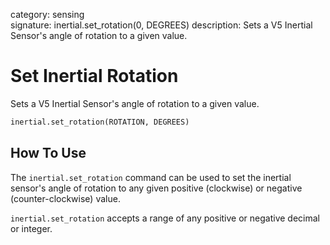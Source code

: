 category: sensing  
signature: inertial.set_rotation(0, DEGREES)
description: Sets a V5 Inertial Sensor's angle of rotation to a given value.

# Set Inertial Rotation

Sets a V5 Inertial Sensor's angle of rotation to a given value.

```python
inertial.set_rotation(ROTATION, DEGREES)
```

## How To Use

The `inertial.set_rotation` command can be used to set the inertial sensor's angle of rotation to any given positive (clockwise) or negative (counter-clockwise) value.

`inertial.set_rotation` accepts a range of any positive or negative decimal or integer.


<advanced>
</advanced>
